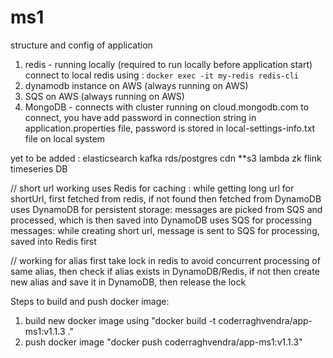 # ms1

structure and config of application

1. redis - running locally (required to run locally before application start)
   connect to local redis using : ```docker exec -it my-redis redis-cli```
2. dynamodb instance on AWS (always running on AWS)
3. SQS on AWS (always running on AWS)
4. MongoDB - connects with cluster running on cloud.mongodb.com
   to connect, you have add password in connection string in application.properties file, password is stored in 
   local-settings-info.txt file on local system

yet to be added :
elasticsearch
kafka
rds/postgres
cdn
**s3
lambda
zk
flink
timeseries DB


// short url working
uses Redis for caching : while getting long url for shortUrl, first fetched from redis, if not found then fetched from DynamoDB
uses DynamoDB for persistent storage: messages are picked from SQS and processed, which is then saved into DynamoDB
uses SQS for processing messages: while creating short url, message is sent to SQS for processing, saved into Redis first

// working for alias
first take lock in redis to avoid concurrent processing of same alias, then check if alias exists in DynamoDB/Redis, 
if not then create new alias and save it in DynamoDB, then release the lock

Steps to build and push docker image:
1. build new docker image using 
         "docker build -t coderraghvendra/app-ms1:v1.1.3 ."
2. push docker image
         "docker push coderraghvendra/app-ms1:v1.1.3"